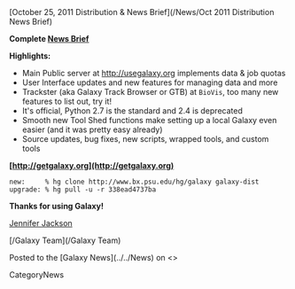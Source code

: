 <div class='newsItemHeader'>[October 25, 2011 Distribution & News Brief](/News/Oct 2011 Distribution News Brief)</div>

**Complete [News Brief](../../DevNewsBriefs/2011_10_25)**

**Highlights:**

* Main Public server at http://usegalaxy.org implements data & job quotas
* User Interface updates and new features for managing data and more
* Trackster (aka Galaxy Track Browser or GTB) at `BioVis`, too many new features to list out, try it!
* It's official, Python 2.7 is the standard and 2.4 is deprecated 
* Smooth new Tool Shed functions make setting up a local Galaxy even easier (and it was pretty easy already)
* Source updates, bug fixes, new scripts, wrapped tools, and custom tools

**[http://getgalaxy.org](http://getgalaxy.org)**
```
new:     % hg clone http://www.bx.psu.edu/hg/galaxy galaxy-dist
upgrade: % hg pull -u -r 338ead4737ba
```


**Thanks for using Galaxy!**

[Jennifer Jackson](../../JenniferJackson)

[/Galaxy Team](/Galaxy Team)


<div class='newsItemFooter'>Posted to the [Galaxy News](../../News) on <<Date(2011-10-26T03:51:28Z)>></div>

CategoryNews
